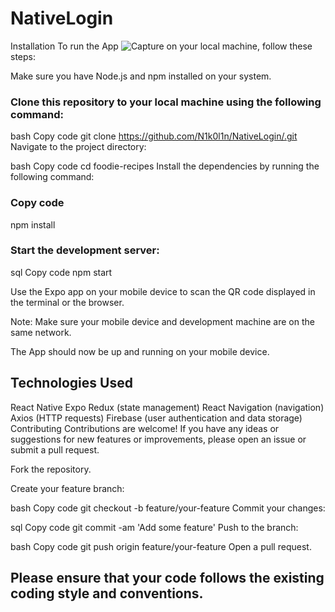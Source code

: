 # NativeLogin

Installation
To run the App ![Capture](https://github.com/N1k0l1n/NativeLogin/assets/97979235/329ea340-e525-4647-b773-544bc5e359d4)
on your local machine, follow these steps:

Make sure you have Node.js and npm installed on your system.

### Clone this repository to your local machine using the following command:

bash
Copy code
git clone https://github.com/N1k0l1n/NativeLogin/.git
Navigate to the project directory:

bash
Copy code
cd foodie-recipes
Install the dependencies by running the following command:

### Copy code
npm install

### Start the development server:
sql
Copy code
npm start

Use the Expo app on your mobile device to scan the QR code displayed in the terminal or the browser.

Note: Make sure your mobile device and development machine are on the same network.

The App should now be up and running on your mobile device.

## Technologies Used
React Native
Expo
Redux (state management)
React Navigation (navigation)
Axios (HTTP requests)
Firebase (user authentication and data storage)
Contributing
Contributions are welcome! If you have any ideas or suggestions for new features or improvements, please open an issue or submit a pull request.

Fork the repository.

Create your feature branch:

bash
Copy code
git checkout -b feature/your-feature
Commit your changes:

sql
Copy code
git commit -am 'Add some feature'
Push to the branch:

bash
Copy code
git push origin feature/your-feature
Open a pull request.

## Please ensure that your code follows the existing coding style and conventions.
